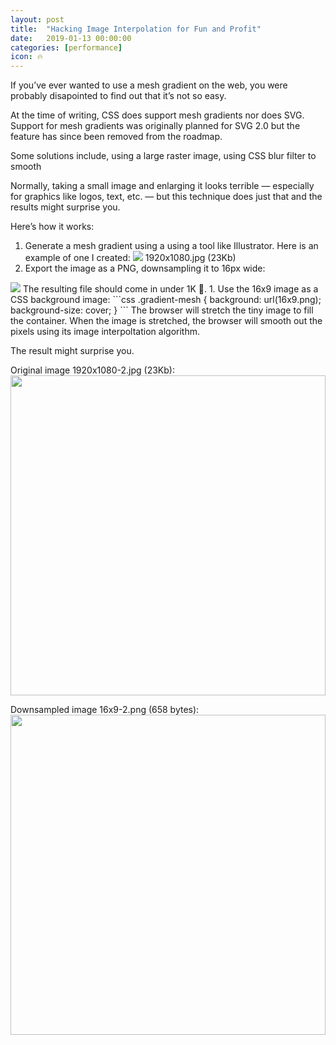 ```yaml
---
layout: post
title:  "Hacking Image Interpolation for Fun and Profit"
date:   2019-01-13 00:00:00
categories: [performance]
icon: 🔥
---
```


If you’ve ever wanted to use a mesh gradient on the web, you were probably disapointed to find out that it’s not so easy.

At the time of writing, CSS does support mesh gradients nor does SVG. Support for mesh gradients was originally planned for SVG 2.0 but the feature has since been removed from the roadmap.

Some solutions include, using a large raster image, using CSS blur filter to smooth

Normally, taking a small image and enlarging it looks terrible — especially for graphics like logos, text, etc. — but this technique does just that and the results might surprise you.

Here’s how it works:

1. Generate a mesh gradient using a using a tool like Illustrator. Here is an example of one I created: <img src="{{ site.baseurl }}/images/1920x1080.jpg" />
1920x1080.jpg (23Kb)
1. Export the image as a PNG, downsampling it to 16px wide:
<img src="{{ site.baseurl }}/images/16x16.png" />
The resulting file should come in under 1K 🎉.
1. Use the 16x9 image as a CSS background image:
```css
.gradient-mesh {
  background: url(16x9.png);
  background-size: cover;
}
```
The browser will stretch the tiny image to fill the container. When the image is stretched, the browser will smooth out the pixels using its image interpoltation algorithm.


The result might surprise you.


Original image 1920x1080-2.jpg (23Kb):
<img src="{{ site.baseurl }}/images/1920x1080-2.jpg" style="height: 512px; width: 100%;" />

Downsampled image 16x9-2.png (658 bytes):
<img src="{{ site.baseurl }}/images/16x9-2.png" style="height: 512px; width: 100%;" />


<!--
This leaves you with a few options, all of which have drawbacks:

1. A large bitmap image
1. Render some shapes with CSS then apply a heavy CSS blur filter to smooth everything out. The problem with this appraoch is that the blur filter is very expensize performance-wise. The other problem is that the edges of the container get blurred which is isn’t ideal.
1. Stacking CSS radial gradients to emulate the appearance of a mesh gradient. This process is quite tedious and doesn’t look quite as good.

There’s another option that I discovered today and I think it’s pretty cool.
-->
